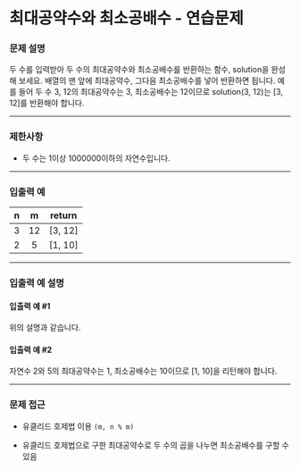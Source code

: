 # 최대공약수와 최소공배수 - 연습문제

### 문제 설명

두 수를 입력받아 두 수의 최대공약수와 최소공배수를 반환하는 함수, solution을 완성해 보세요. 배열의 맨 앞에 최대공약수, 그다음 최소공배수를 넣어 반환하면 됩니다. 예를 들어 두 수 3, 12의 최대공약수는 3, 최소공배수는 12이므로 solution(3, 12)는 [3, 12]를 반환해야 합니다.

---

### 제한사항

  - 두 수는 1이상 1000000이하의 자연수입니다.

---

### 입출력 예

|   n   |   m   | return  |
| :---: | :---: | :-----: |
|   3   |  12   | [3, 12] |
|   2   |   5   | [1, 10] |

---

### 입출력 예 설명

#### 입출력 예 #1

위의 설명과 같습니다.

#### 입출력 예 #2

자연수 2와 5의 최대공약수는 1, 최소공배수는 10이므로 [1, 10]을 리턴해야 합니다.

---

### 문제 접근

  - 유클리드 호제법 이용 `(m, n % m)`

  - 유클리드 호제법으로 구한 최대공약수로 두 수의 곱을 나누면 최소공배수를 구할 수 있음
